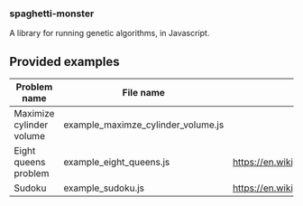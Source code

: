 ### spaghetti-monster
A library for running genetic algorithms, in Javascript.

## Provided examples
| Problem name | File name | Link | 
|--------------|-----------|------|
| Maximize cylinder volume | example_maximze_cylinder_volume.js | |
| Eight queens problem | example_eight_queens.js | https://en.wikipedia.org/wiki/Eight_queens_puzzle | 
| Sudoku | example_sudoku.js | https://en.wikipedia.org/wiki/Sudoku |
